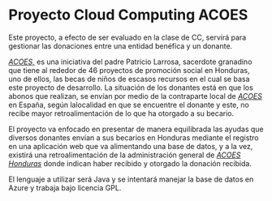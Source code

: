 # Proyecto Cloud Computing ACOES
Este proyecto, a efecto de ser evaluado en la clase de CC, servirá para gestionar las donaciones entre una entidad benéfica y un donante.

[*ACOES,*](http://www.acoes.org) es una iniciativa del padre Patricio Larrosa, sacerdote granadino que tiene al rededor de 46 proyectos de promoción social en Honduras, uno de ellos, las becas de niños de escasos recursos en el cual se basa este proyecto de desarrollo.
La situación de los donantes está en que los abonos que realizan, se envían por medio de la contraparte local de [*ACOES*](http://www.acoes.org) en España, según lalocalidad en que se encuentre el donante y este, no recibe mayor retroalimentación de lo que ha otorgado a su becario.

El proyecto va enfocado en presentar de manera equilibrada las ayudas que diversos donantes  envían a sus becarios en Honduras mediante el registro en una aplicación web que va alimentando una base de datos, y a la vez, existirá una retroalimentación de la administración general de [*ACOES Honduras*](http://www.acoes.org) donde indican haber recibido y otorgado la donación recibida.

El lenguaje a utilizar será Java y se intentará manejar la base de datos en Azure y trabaja bajo licencia GPL.
